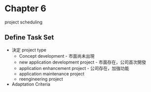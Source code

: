 # Chapter 6

project scheduling

## Define Task Set

* 決定 project type
  * Concept development - 市面尚未出現
  * new application development project - 市面存在，公司首次開發
  * application enhancement project - 公司存在，加強功能
  * application maintenance project
  * reengineering project
* Adaptation Criteria

